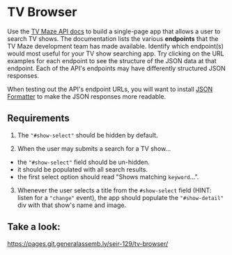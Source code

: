 # TV Browser

Use the [TV Maze API docs](http://www.tvmaze.com/api) to build a single-page app that allows a user to search TV shows. The documentation lists the various **endpoints** that the TV Maze development team has made available. Identify which endpoint(s) would most useful for your TV show searching app. Try clicking on the URL examples for each endpoint to see the structure of the JSON data at that endpoint. Each of the API's endpoints may have differently structured JSON responses.

When testing out the API's endpoint URLs, you will want to install [JSON Formatter](https://chrome.google.com/webstore/detail/json-formatter/bcjindcccaagfpapjjmafapmmgkkhgoa?hl=en) to make the JSON responses more readable.

## Requirements

1.  The `"#show-select"` should be hidden by default.

2.  When the user may submits a search for a TV show...

- the `"#show-select"` field should be un-hidden.
- it should be populated with all search results.
- the first select option should read "Shows matching `keyword`…".

3.  Whenever the user selects a title from the `#show-select` field (HINT: listen for a `"change"` event), the app should populate the `"#show-detail"` div with that show's name and image.

## Take a look:

https://pages.git.generalassemb.ly/seir-129/tv-browser/
